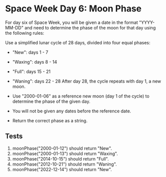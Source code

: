 # Space Week Day 6: Moon Phase
For day six of Space Week, you will be given a date in the format "YYYY-MM-DD" and need to determine the phase of the moon for that day using the following rules:

Use a simplified lunar cycle of 28 days, divided into four equal phases:

- "New": days 1 - 7
- "Waxing": days 8 - 14
- "Full": days 15 - 21
- "Waning": days 22 - 28
After day 28, the cycle repeats with day 1, a new moon.

- Use "2000-01-06" as a reference new moon (day 1 of the cycle) to determine the phase of the given day.
- You will not be given any dates before the reference date.
- Return the correct phase as a string.

## Tests
1. moonPhase("2000-01-12") should return "New".
2. moonPhase("2000-01-13") should return "Waxing".
3. moonPhase("2014-10-15") should return "Full".
4. moonPhase("2012-10-21") should return "Waning".
5. moonPhase("2022-12-14") should return "New".
